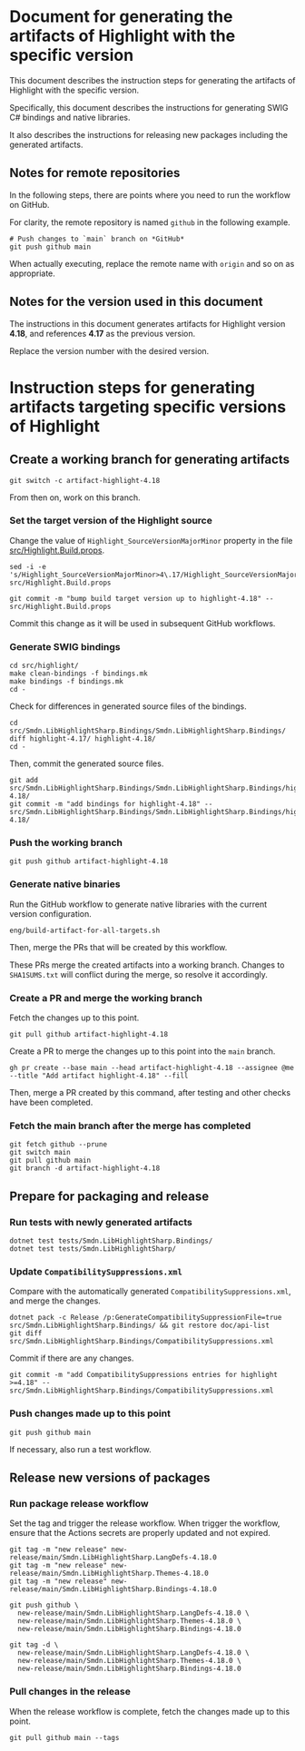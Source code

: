 # Document for generating the artifacts of Highlight with the specific version
This document describes the instruction steps for generating the artifacts of Highlight with the specific version.

Specifically, this document describes the instructions for generating SWIG C# bindings and native libraries.

It also describes the instructions for releasing new packages including the generated artifacts.

## Notes for remote repositories
In the following steps, there are points where you need to run the workflow on GitHub.

For clarity, the remote repository is named `github` in the following example.

```
# Push changes to `main` branch on *GitHub*
git push github main
```

When actually executing, replace the remote name with `origin` and so on as appropriate.

## Notes for the version used in this document
The instructions in this document generates artifacts for Highlight version **4.18**, and references **4.17** as the previous version.

Replace the version number with the desired version.

# Instruction steps for generating artifacts targeting specific versions of Highlight

## Create a working branch for generating artifacts
```
git switch -c artifact-highlight-4.18
```

From then on, work on this branch.

### Set the target version of the Highlight source
Change the value of `Highlight_SourceVersionMajorMinor` property in the file [src/Highlight.Build.props](../../src/Highlight.Build.props).

```
sed -i -e 's/Highlight_SourceVersionMajorMinor>4\.17/Highlight_SourceVersionMajorMinor>4\.18/g' src/Highlight.Build.props

git commit -m "bump build target version up to highlight-4.18" -- src/Highlight.Build.props
```

Commit this change as it will be used in subsequent GitHub workflows.

### Generate SWIG bindings
```
cd src/highlight/
make clean-bindings -f bindings.mk
make bindings -f bindings.mk
cd -
```

Check for differences in generated source files of the bindings.

```
cd src/Smdn.LibHighlightSharp.Bindings/Smdn.LibHighlightSharp.Bindings/
diff highlight-4.17/ highlight-4.18/
cd -
```

Then, commit the generated source files.

```
git add src/Smdn.LibHighlightSharp.Bindings/Smdn.LibHighlightSharp.Bindings/highlight-4.18/
git commit -m "add bindings for highlight-4.18" -- src/Smdn.LibHighlightSharp.Bindings/Smdn.LibHighlightSharp.Bindings/highlight-4.18/
```

### Push the working branch
```
git push github artifact-highlight-4.18
```

### Generate native binaries
Run the GitHub workflow to generate native libraries with the current version configuration.

```
eng/build-artifact-for-all-targets.sh
```

Then, merge the PRs that will be created by this workflow.

These PRs merge the created artifacts into a working branch. Changes to `SHA1SUMS.txt` will conflict during the merge, so resolve it accordingly.

### Create a PR and merge the working branch
Fetch the changes up to this point.

```
git pull github artifact-highlight-4.18
```

Create a PR to merge the changes up to this point into the `main` branch.

```
gh pr create --base main --head artifact-highlight-4.18 --assignee @me --title "Add artifact highlight-4.18" --fill
```

Then, merge a PR created by this command, after testing and other checks have been completed.

### Fetch the main branch after the merge has completed
```
git fetch github --prune
git switch main
git pull github main
git branch -d artifact-highlight-4.18
```

## Prepare for packaging and release

### Run tests with newly generated artifacts
```
dotnet test tests/Smdn.LibHighlightSharp.Bindings/
dotnet test tests/Smdn.LibHighlightSharp/
```

### Update `CompatibilitySuppressions.xml`
Compare with the automatically generated `CompatibilitySuppressions.xml`, and merge the changes.

```
dotnet pack -c Release /p:GenerateCompatibilitySuppressionFile=true src/Smdn.LibHighlightSharp.Bindings/ && git restore doc/api-list
git diff src/Smdn.LibHighlightSharp.Bindings/CompatibilitySuppressions.xml
```

Commit if there are any changes.

```
git commit -m "add CompatibilitySuppressions entries for highlight >=4.18" -- src/Smdn.LibHighlightSharp.Bindings/CompatibilitySuppressions.xml
```

### Push changes made up to this point
```
git push github main
```

If necessary, also run a test workflow.

## Release new versions of packages

### Run package release workflow

Set the tag and trigger the release workflow. When trigger the workflow, ensure that the Actions secrets are properly updated and not expired.

```
git tag -m "new release" new-release/main/Smdn.LibHighlightSharp.LangDefs-4.18.0
git tag -m "new release" new-release/main/Smdn.LibHighlightSharp.Themes-4.18.0
git tag -m "new release" new-release/main/Smdn.LibHighlightSharp.Bindings-4.18.0

git push github \
  new-release/main/Smdn.LibHighlightSharp.LangDefs-4.18.0 \
  new-release/main/Smdn.LibHighlightSharp.Themes-4.18.0 \
  new-release/main/Smdn.LibHighlightSharp.Bindings-4.18.0

git tag -d \
  new-release/main/Smdn.LibHighlightSharp.LangDefs-4.18.0 \
  new-release/main/Smdn.LibHighlightSharp.Themes-4.18.0 \
  new-release/main/Smdn.LibHighlightSharp.Bindings-4.18.0
```

### Pull changes in the release
When the release workflow is complete, fetch the changes made up to this point.

```
git pull github main --tags
```
